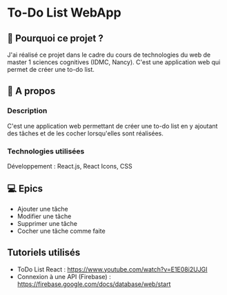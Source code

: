 # To-Do List WebApp

## 🤔 Pourquoi ce projet ? 
J'ai réalisé ce projet dans le cadre du cours de technologies du web de master 1 sciences cognitives (IDMC, Nancy). C'est une application web qui permet de créer une to-do list. 

## 📱 A propos 
### Description
C'est une application web permettant de créer une to-do list en y ajoutant des tâches et de les cocher lorsqu'elles sont réalisées. 

### Technologies utilisées
Développement : React.js, React Icons, CSS

## 💻 Epics
- Ajouter une tâche
- Modifier une tâche
- Supprimer une tâche
- Cocher une tâche comme faite

## Tutoriels utilisés
- ToDo List React : https://www.youtube.com/watch?v=E1E08i2UJGI 
- Connexion à une API (Firebase) : https://firebase.google.com/docs/database/web/start 
